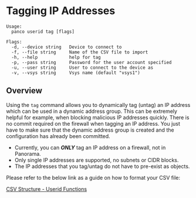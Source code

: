 # Tagging IP Addresses

```
Usage:
  panco userid tag [flags]

Flags:
  -d, --device string   Device to connect to
  -f, --file string     Name of the CSV file to import
  -h, --help            help for tag
  -p, --pass string     Password for the user account specified
  -u, --user string     User to connect to the device as
  -v, --vsys string     Vsys name (default "vsys1")
```

## Overview

Using the `tag` command allows you to dynamically tag (untag) an IP address which can be used in a dynamic address group. This
can be extremely helpful for example, when blocking malicious IP addresses quickly. There is no commit required
on the firewall when tagging an IP address. You just have to make sure that the dynamic address group is created and the
configuration has already been committed.

* Currently, you can **_ONLY_** tag an IP address on a firewall, not in Panorama.
* Only single IP addresses are supported, no subnets or CIDR blocks.
* The IP addresses that you tag/untag do not have to pre-exist as objects.

Please refer to the below link as a guide on how to format your CSV file:

[CSV Structure - Userid Functions](https://scottdware.github.io/panco/csv_userid.html)